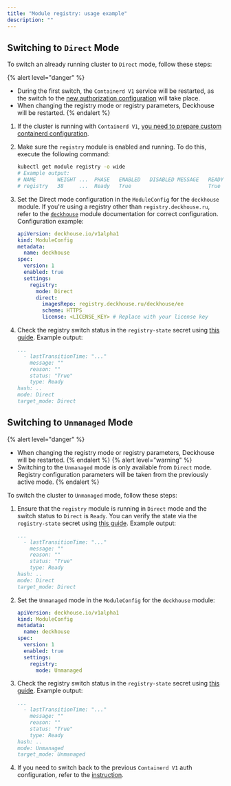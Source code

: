 ```yaml
---
title: "Module registry: usage example"
description: ""
---
```


## Switching to `Direct` Mode

To switch an already running cluster to `Direct` mode, follow these steps:

{% alert level="danger" %}
- During the first switch, the `Containerd V1` service will be restarted, as the switch to the [new authorization configuration](./faq.html#how-to-prepare-containerd-v1) will take place.
- When changing the registry mode or registry parameters, Deckhouse will be restarted.
{% endalert %}

1. If the cluster is running with `Containerd V1`, [you need to prepare custom containerd configuration](./faq.html#how-to-prepare-containerd-v1).

2. Make sure the `registry` module is enabled and running. To do this, execute the following command:

    ```bash
    kubectl get module registry -o wide
    # Example output:
    # NAME       WEIGHT ...  PHASE   ENABLED   DISABLED MESSAGE   READY
    # registry   38     ...  Ready   True                         True
    ```

3. Set the Direct mode configuration in the `ModuleConfig` for the `deckhouse` module. If you're using a registry other than `registry.deckhouse.ru`, refer to the [`deckhouse`](/products/kubernetes-platform/documentation/v1/modules/deckhouse/) module documentation for correct configuration.
    Configuration example:

    ```yaml
    apiVersion: deckhouse.io/v1alpha1
    kind: ModuleConfig
    metadata:
      name: deckhouse
    spec:
      version: 1
      enabled: true
      settings:
        registry:
          mode: Direct
          direct:
            imagesRepo: registry.deckhouse.ru/deckhouse/ee
            scheme: HTTPS
            license: <LICENSE_KEY> # Replace with your license key
    ```

4. Check the registry switch status in the `registry-state` secret using [this guide](./faq.html#how-to-check-the-registry-mode-switch-status). Example output:

    ```yaml
    ...
      - lastTransitionTime: "..."
        message: ""
        reason: ""
        status: "True"
        type: Ready
    hash: ..
    mode: Direct
    target_mode: Direct
    ```

## Switching to `Unmanaged` Mode

{% alert level="danger" %}
- When changing the registry mode or registry parameters, Deckhouse will be restarted.
{% endalert %}
{% alert level="warning" %}
- Switching to the `Unmanaged` mode is only available from `Direct` mode. Registry configuration parameters will be taken from the previously active mode.
{% endalert %}

To switch the cluster to `Unmanaged` mode, follow these steps:

1. Ensure that the `registry` module is running in `Direct` mode and the switch status to `Direct` is `Ready`. You can verify the state via the `registry-state` secret using [this guide](./faq.html#how-to-check-the-registry-mode-switch-status). Example output:

    ```yaml
    ...
      - lastTransitionTime: "..."
        message: ""
        reason: ""
        status: "True"
        type: Ready
    hash: ..
    mode: Direct
    target_mode: Direct
    ```

2. Set the `Unmanaged` mode in the `ModuleConfig` for the `deckhouse` module:

    ```yaml
    apiVersion: deckhouse.io/v1alpha1
    kind: ModuleConfig
    metadata:
      name: deckhouse
    spec:
      version: 1
      enabled: true
      settings:
        registry:
          mode: Unmanaged
    ```

3. Check the registry switch status in the `registry-state` secret using [this guide](./faq.html#how-to-check-the-registry-mode-switch-status). Example output:

    ```yaml
    ...
      - lastTransitionTime: "..."
        message: ""
        reason: ""
        status: "True"
        type: Ready
    hash: ..
    mode: Unmanaged
    target_mode: Unmanaged
    ```

4. If you need to switch back to the previous `Containerd V1` auth configuration, refer to the [instruction](./faq.html#how-to-switch-back-to-the-previous-containerd-v1-auth-configuration).
